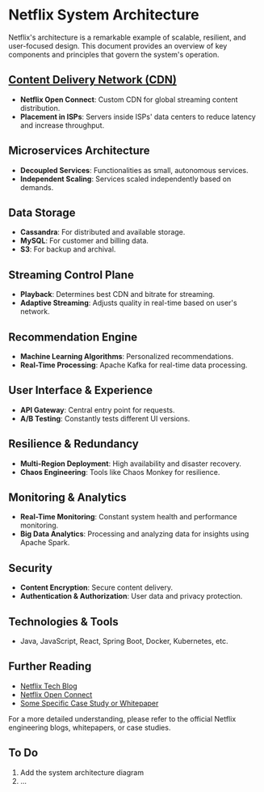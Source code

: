 # Netflix System Architecture

Netflix's architecture is a remarkable example of scalable, resilient, and user-focused design. This document provides an overview of key components and principles that govern the system's operation.

## [Content Delivery Network (CDN)](./CDN/open-connect.md)

- **Netflix Open Connect**: Custom CDN for global streaming content distribution.
- **Placement in ISPs**: Servers inside ISPs' data centers to reduce latency and increase throughput.

## Microservices Architecture

- **Decoupled Services**: Functionalities as small, autonomous services.
- **Independent Scaling**: Services scaled independently based on demands.

## Data Storage

- **Cassandra**: For distributed and available storage.
- **MySQL**: For customer and billing data.
- **S3**: For backup and archival.

## Streaming Control Plane

- **Playback**: Determines best CDN and bitrate for streaming.
- **Adaptive Streaming**: Adjusts quality in real-time based on user's network.

## Recommendation Engine

- **Machine Learning Algorithms**: Personalized recommendations.
- **Real-Time Processing**: Apache Kafka for real-time data processing.

## User Interface & Experience

- **API Gateway**: Central entry point for requests.
- **A/B Testing**: Constantly tests different UI versions.

## Resilience & Redundancy

- **Multi-Region Deployment**: High availability and disaster recovery.
- **Chaos Engineering**: Tools like Chaos Monkey for resilience.

## Monitoring & Analytics

- **Real-Time Monitoring**: Constant system health and performance monitoring.
- **Big Data Analytics**: Processing and analyzing data for insights using Apache Spark.

## Security

- **Content Encryption**: Secure content delivery.
- **Authentication & Authorization**: User data and privacy protection.

## Technologies & Tools

- Java, JavaScript, React, Spring Boot, Docker, Kubernetes, etc.

## Further Reading

- [Netflix Tech Blog](https://netflixtechblog.com)
- [Netflix Open Connect](https://openconnect.netflix.com)
- [Some Specific Case Study or Whitepaper](#)

For a more detailed understanding, please refer to the official Netflix engineering blogs, whitepapers, or case studies.

## To Do
1. Add the system architecture diagram
2. ...

